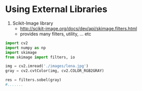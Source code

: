 # Using External Libraries


1. Scikit-Image library
    - http://scikit-image.org/docs/dev/api/skimage.filters.html
    - provides many filters, utility, ... etc
```python
import cv2
import numpy as np
import skimage 
from skimage import filters, io

img = cv2.imread('./images/lena.jpg')
gray = cv2.cvtColor(img, cv2.COLOR_RGB2GRAY)

res = filters.sobel(gray)
#.......

```


